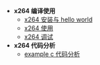 
* **x264 编译使用**
  * [x264 安装与 hello world](<./docs/x264/x264_编译使用/x264_安装与_hello_world.md>)
  * [x264 使用](<./docs/x264/x264_编译使用/x264_使用.md>)
  * [x264 调试](<./docs/x264/x264_编译使用/x264_调试.md>)
* **x264 代码分析**
  * [example c 代码分析](<./docs/x264/x264_代码分析/example_c_代码分析.md>)

